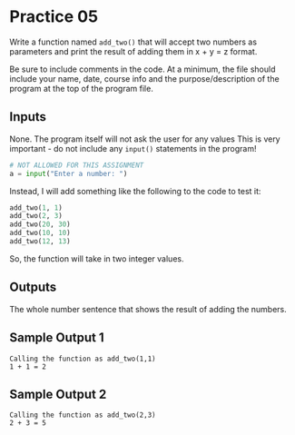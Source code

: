# Practice 05

Write a function named `add_two()` that will accept two numbers as parameters and print the result of adding them in x + y = z format.

Be sure to include comments in the code. At a minimum, the file should include your name, date, course info and the purpose/description of the program at the top of the program file.

## Inputs

None. The program itself will not ask the user for any values This is very important - do not include any `input()` statements in the program!

```python
# NOT ALLOWED FOR THIS ASSIGNMENT
a = input("Enter a number: ")
```

Instead, I will add something like the following to the code to test it:

```python
add_two(1, 1)
add_two(2, 3)
add_two(20, 30)
add_two(10, 10)
add_two(12, 13)
```

So, the function will take in two integer values.

## Outputs

The whole number sentence that shows the result of adding the numbers.

## Sample Output 1

```output
Calling the function as add_two(1,1)
1 + 1 = 2
```

## Sample Output 2

```output
Calling the function as add_two(2,3)
2 + 3 = 5
```
